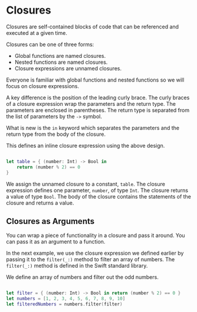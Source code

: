 # Closures

Closures are self-contained blocks of code that can be referenced and executed at a given time.

Closures can be one of three forms:

- Global functions are named closures.
- Nested functions are named closures.
- Closure expressions are unnamed closures.

Everyone is familiar with global functions and nested functions so we will focus on closure expressions.

A key difference is the position of the leading curly brace. The curly braces of a closure expression wrap the parameters and the return type.
The parameters are enclosed in parentheses. The return type is separated from the list of parameters by the `->` symbol.

What is new is the `in` keyword which separates the parameters and the return type from the body of the closure.

This defines an inline closure expression using the above design.
```swift

let table = { (number: Int) -> Bool in
    return (number % 2) == 0
}

```
We assign the unnamed closure to a constant, `table`. The closure expression defines one parameter, `number`, of type `Int`. The closure returns a value of type `Bool`. The body of the closure contains the statements of the closure and returns a value.

## Closures as Arguments

You can wrap a piece of functionality in a closure and pass it around. You can pass it as an argument to a function.

In the next example, we use the closure expression we defined earlier by passing it to the `filter(_:)` method to filter an array of numbers. The `filter(_:)` method is defined in the Swift standard library.

We define an array of numbers and filter out the odd numbers.

```swift

let filter = { (number: Int) -> Bool in return (number % 2) == 0 }
let numbers = [1, 2, 3, 4, 5, 6, 7, 8, 9, 10]
let filteredNumbers = numbers.filter(filter)

```
